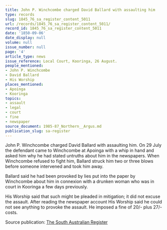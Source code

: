 ```yaml
---
title: John P. Winchcombe charged David Ballard with assaulting him
type: records
slug: 1845_76_sa_register_content_5011
url: /records/1845_76_sa_register_content_5011/
record_id: 1845_76_sa_register_content_5011
date: '1850-09-06'
date_display: null
volume: null
issue_number: null
page: '4'
article_type: news
issue_reference: Local Court, Kooringa, 26 August.
people_mentioned:
- John P. Winchcombe
- David Ballard
- His Worship
places_mentioned:
- Apoinga
- Kooringa
topics:
- assault
- legal
- court
- fine
- newspaper
source_document: 1985-87_Northern__Argus.md
publication_slug: sa-register
---
```


John P. Winchcombe charged David Ballard with assaulting him.  On 29 July the defendant came to Winchcombe at Apoinga with a whip in hand and asked him why he had stated untruths about him in the newspapers.  When Winchcombe refused to fight him, Ballard struck him two or three blows before someone intervened and took him away.

Ballard said he had been provoked by lies put into the paper by Winchcombe about him in connexion with a drunken woman who was in court in Kooringa a few days previously.

His Worship said that such might be pleaded in mitigation; it did not excuse the assault.  After reading the newspaper account His Worship said he could not see anything to provoke the assault.  He imposed a fine of 20/- plus 27/- costs.

Source publication: [The South Australian Register](/publications/sa-register/)
